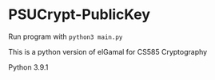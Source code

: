 # PSUCrypt-PublicKey
Run program with `python3 main.py`

This is a python version of elGamal for CS585 Cryptography

Python 3.9.1
